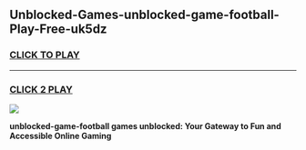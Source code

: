 
## Unblocked-Games-unblocked-game-football-Play-Free-uk5dz
<h3>
<a href="https://premium76.site?title=unblocked-game-football&ref=19M">CLICK TO PLAY</a></h3>
<hr>

<h3>
<a href="https://premium76.site?title=unblocked-game-football&ref=19M">CLICK 2 PLAY</a>
  
</h3>

<a href="https://premium76.site?title=unblocked-game-football&ref=19M"><img src="https://clearcache.store/games.png"></a>


**unblocked-game-football games unblocked: Your Gateway to Fun and Accessible Online Gaming**
